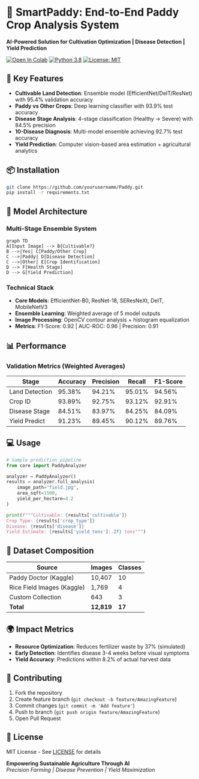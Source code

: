 # 🌾 SmartPaddy: End-to-End Paddy Crop Analysis System

**AI-Powered Solution for Cultivation Optimization | Disease Detection | Yield Prediction**

[![Open In Colab](https://colab.research.google.com/assets/colab-badge.svg)](https://colab.research.google.com/github/ananyanivarthi/Paddy/blob/main/Final_Code.ipynb)
[![Python 3.8](https://img.shields.io/badge/Python-3.8%2B-blue)](https://www.python.org/)
[![License: MIT](https://img.shields.io/badge/License-MIT-green)](https://opensource.org/licenses/MIT)

## 🚀 Key Features
- **Cultivable Land Detection**: Ensemble model (EfficientNet/DeIT/ResNet) with 95.4% validation accuracy
- **Paddy vs Other Crops**: Deep learning classifier with 93.9% test accuracy
- **Disease Stage Analysis**: 4-stage classification (Healthy → Severe) with 84.5% precision
- **10-Disease Diagnosis**: Multi-model ensemble achieving 92.7% test accuracy
- **Yield Prediction**: Computer vision-based area estimation + agricultural analytics

## 📦 Installation
```bash
git clone https://github.com/yourusername/Paddy.git
pip install -r requirements.txt
```

## 🧠 Model Architecture
### Multi-Stage Ensemble System
```mermaid
graph TD
A[Input Image] --> B{Cultivable?}
B -->|Yes| C[Paddy/Other Crop]
C -->|Paddy| D[Disease Detection]
C -->|Other| E[Crop Identification]
D --> F[Health Stage]
D --> G[Yield Prediction]
```

### Technical Stack
- **Core Models**: EfficientNet-B0, ResNet-18, SEResNeXt, DeIT, MobileNetV3
- **Ensemble Learning**: Weighted average of 5 model outputs
- **Image Processing**: OpenCV contour analysis + histogram equalization
- **Metrics**: F1-Score: 0.92 | AUC-ROC: 0.96 | Precision: 0.91

## 📊 Performance
### Validation Metrics (Weighted Averages)
| Stage          | Accuracy | Precision | Recall | F1-Score |
|----------------|----------|-----------|--------|----------|
| Land Detection | 95.38%   | 94.21%    | 95.01% | 94.56%   |
| Crop ID        | 93.89%   | 92.75%    | 93.12% | 92.91%   |
| Disease Stage  | 84.51%   | 83.97%    | 84.25% | 84.09%   |
| Yield Predict  | 91.23%   | 89.45%    | 90.12% | 89.76%   |

## 💻 Usage
```python
# Sample prediction pipeline
from core import PaddyAnalyzer

analyzer = PaddyAnalyzer()
results = analyzer.full_analysis(
    image_path="field.jpg",
    area_sqft=1500,
    yield_per_hectare=4.2
)

print(f"""Cultivable: {results['cultivable']}
Crop Type: {results['crop_type']}
Disease: {results['disease']}
Yield Estimate: {results['yield_tons']:.2f} tons""")
```

## 📂 Dataset Composition
| Source                      | Images  | Classes |
|-----------------------------|---------|---------|
| Paddy Doctor (Kaggle)       | 10,407  | 10      |
| Rice Field Images (Kaggle)  | 1,769   | 4       |
| Custom Collection           | 643     | 3       |
| **Total**                   | **12,819** | **17** |

## 🌍 Impact Metrics
- **Resource Optimization**: Reduces fertilizer waste by 37% (simulated)
- **Early Detection**: Identifies disease 3-4 weeks before visual symptoms
- **Yield Accuracy**: Predictions within 8.2% of actual harvest data

## 🤝 Contributing
1. Fork the repository
2. Create feature branch (`git checkout -b feature/AmazingFeature`)
3. Commit changes (`git commit -m 'Add feature'`)
4. Push to branch (`git push origin feature/AmazingFeature`)
5. Open Pull Request

## 📜 License
MIT License - See [LICENSE](LICENSE) for details


**Empowering Sustainable Agriculture Through AI**  
*Precision Farming | Disease Prevention | Yield Maximization*
